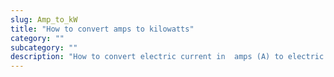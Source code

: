```yaml
---
slug: Amp_to_kW
title: "How to convert amps to kilowatts"
category: ""
subcategory: ""
description: "How to convert electric current in  amps (A) to electric power in kilowatts (kW)."
---
```


